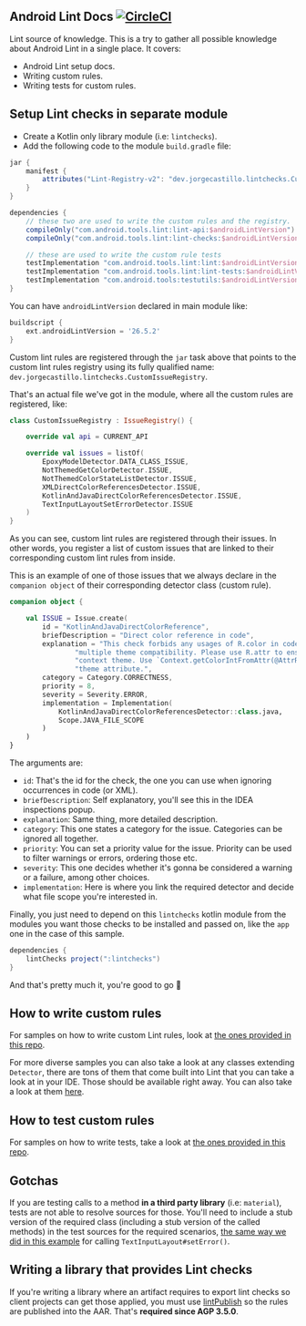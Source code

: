 ## Android Lint Docs [![CircleCI](https://circleci.com/gh/JorgeCastilloPrz/AndroidLintDocs/tree/master.svg?style=svg&circle-token=1d8f3ab1c4338786d0382ae5818130c6bab4a461)](https://circleci.com/gh/JorgeCastilloPrz/AndroidLintDocs/tree/master)

Lint source of knowledge. This is a try to gather all possible knowledge about Android Lint in a single place. It covers:

* Android Lint setup docs.
* Writing custom rules.
* Writing tests for custom rules.

## Setup Lint checks in separate module

* Create a Kotlin only library module (i.e: `lintchecks`).
* Add the following code to the module `build.gradle` file:

```groovy
jar {
    manifest {
        attributes("Lint-Registry-v2": "dev.jorgecastillo.lintchecks.CustomIssueRegistry")
    }
}

dependencies {
    // these two are used to write the custom rules and the registry.
    compileOnly("com.android.tools.lint:lint-api:$androidLintVersion")
    compileOnly("com.android.tools.lint:lint-checks:$androidLintVersion")

    // these are used to write the custom rule tests
    testImplementation "com.android.tools.lint:lint:$androidLintVersion"
    testImplementation "com.android.tools.lint:lint-tests:$androidLintVersion"
    testImplementation "com.android.tools:testutils:$androidLintVersion"
}
```

You can have `androidLintVersion` declared in main module like:
```groovy
buildscript {
    ext.androidLintVersion = '26.5.2'
}
```

Custom lint rules are registered through the `jar` task above that points to the custom lint rules registry using its fully qualified name: `dev.jorgecastillo.lintchecks.CustomIssueRegistry`.

That's an actual file we've got in the module, where all the custom rules are registered, like:

```kotlin
class CustomIssueRegistry : IssueRegistry() {

    override val api = CURRENT_API

    override val issues = listOf(
        EpoxyModelDetector.DATA_CLASS_ISSUE,
        NotThemedGetColorDetector.ISSUE,
        NotThemedColorStateListDetector.ISSUE,
        XMLDirectColorReferencesDetector.ISSUE,
        KotlinAndJavaDirectColorReferencesDetector.ISSUE,
        TextInputLayoutSetErrorDetector.ISSUE
    )
}
```

As you can see, custom lint rules are registered through their issues. In other words, you register a list of custom issues that are linked to their corresponding custom lint rules from inside.

This is an example of one of those issues that we always declare in the `companion object` of their corresponding detector class (custom rule).

```kotlin
companion object {

    val ISSUE = Issue.create(
        id = "KotlinAndJavaDirectColorReference",
        briefDescription = "Direct color reference in code",
        explanation = "This check forbids any usages of R.color in code (.kt and .java files) since those break " +
                "multiple theme compatibility. Please use R.attr to ensure the color is themed following the " +
                "context theme. Use `Context.getColorIntFromAttr(@AttrRes attr: Int): Int` for loading colors by " +
                "theme attribute.",
        category = Category.CORRECTNESS,
        priority = 8,
        severity = Severity.ERROR,
        implementation = Implementation(
            KotlinAndJavaDirectColorReferencesDetector::class.java,
            Scope.JAVA_FILE_SCOPE
        )
    )
}
```

The arguments are:
* `id`: That's the id for the check, the one you can use when ignoring occurrences in code (or XML).
* `briefDescription`: Self explanatory, you'll see this in the IDEA inspections popup.
* `explanation`: Same thing, more detailed description.
* `category`: This one states a category for the issue. Categories can be ignored all together.
* `priority`: You can set a priority value for the issue. Priority can be used to filter warnings or errors, ordering those etc.
* `severity`: This one decides whether it's gonna be considered a warning or a failure, among other choices.
* `implementation`: Here is where you link the required detector and decide what file scope you're interested in.

Finally, you just need to depend on this `lintchecks` kotlin module from the modules you want those checks to be installed and passed on, like the `app` one in the case of this sample.

```groovy
dependencies {
    lintChecks project(":lintchecks")
}
```

And that's pretty much it, you're good to go 🎉

## How to write custom rules

For samples on how to write custom Lint rules, look at [the ones provided in this repo](https://github.com/JorgeCastilloPrz/AndroidLintDocs/tree/master/lintchecks/src/main/java/dev/jorgecastillo/lintchecks).

For more diverse samples you can also take a look at any classes extending `Detector`, there are tons of them that come built into Lint that you can take a look at in your IDE. Those should be available right away. You can also take a look at them [here](https://android.googlesource.com/platform/tools/base/+/master/lint/libs/lint-checks/src/main/java/com/android/tools/lint/checks).

## How to test custom rules

For samples on how to write tests, take a look at [the ones provided in this repo](https://github.com/JorgeCastilloPrz/AndroidLintDocs/tree/master/lintchecks/src/test/java/dev/jorgecastillo/lintchecks).

## Gotchas

If you are testing calls to a method **in a third party library** (i.e: `material`), tests are not able to resolve sources for those. You'll need to include a stub version of the required class (including a stub version of the called methods) in the test sources for the required scenarios, [the same way we did in this example](https://github.com/JorgeCastilloPrz/AndroidLintDocs/blob/master/lintchecks/src/test/java/dev/jorgecastillo/lintchecks/TextInputLayoutSetErrorDetectorTest.kt) for calling `TextInputLayout#setError()`.

## Writing a library that provides Lint checks

If you're writing a library where an artifact requires to export lint checks so client projects can get those applied, you must use [lintPublish](https://developer.android.com/studio/build/dependencies#dependency_configurations) so the rules are published into the AAR. That's **required since AGP 3.5.0**.